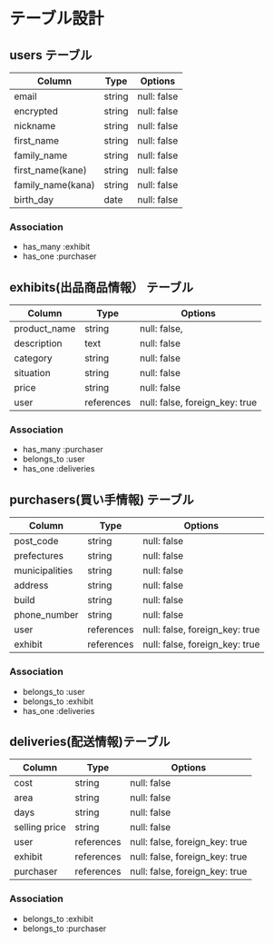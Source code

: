 # テーブル設計

## users テーブル

| Column             | Type   | Options       |
| ------------------ | ------ | ------------- |
| email              | string | null: false   |
| encrypted          | string | null: false   |
| nickname           | string | null: false   |
| first_name         | string | null: false   |
| family_name        | string | null: false   |
| first_name(kane)   | string | null: false   |
| family_name(kana)  | string | null: false   |
| birth_day          | date   | null: false   |

### Association

- has_many :exhibit
- has_one :purchaser

## exhibits(出品商品情報） テーブル

| Column             | Type   | Options                                |
| ------------------ | ------------ | -------------------------------- |
| product_name       | string       | null: false,                     |
| description        | text         | null: false                      |
| category           | string       | null: false                      |
| situation          | string       | null: false                      |
| price              | string       | null: false                      |
| user               | references   | null: false, foreign_key: true   |


### Association

- has_many :purchaser
- belongs_to :user
- has_one :deliveries

## purchasers(買い手情報) テーブル

| Column             | Type       | Options                        |
| ------------------ | -----------| -------------------------------|
| post_code          | string     | null: false                    |
| prefectures        | string     | null: false                    |
| municipalities     | string     | null: false                    |
| address            | string     | null: false                    |
| build              | string     | null: false                    |
| phone_number       | string     | null: false                    |
| user               | references | null: false, foreign_key: true |
| exhibit            | references | null: false, foreign_key: true |

### Association

- belongs_to :user
- belongs_to :exhibit
- has_one :deliveries

## deliveries(配送情報)テーブル

| Column             | Type       | Options                        |
| ------------------ | ---------- | ------------------------------ |
| cost               | string     | null: false                    |
| area               | string     | null: false                    |
| days               | string     | null: false                    |
| selling price      | string     | null: false                    |
| user               | references | null: false, foreign_key: true |
| exhibit            | references | null: false, foreign_key: true |
| purchaser          | references | null: false, foreign_key: true |

### Association

- belongs_to :exhibit
- belongs_to :purchaser


